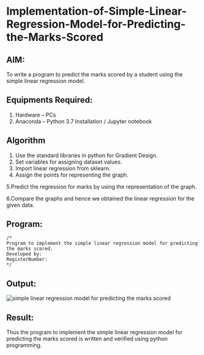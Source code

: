 # Implementation-of-Simple-Linear-Regression-Model-for-Predicting-the-Marks-Scored

## AIM:
To write a program to predict the marks scored by a student using the simple linear regression model.

## Equipments Required:
1. Hardware – PCs
2. Anaconda – Python 3.7 Installation / Jupyter notebook

## Algorithm

 1. Use the standard libraries in python for Gradient Design. 
 2. Set variables for assigning dataset values. 
 3. Import linear regression from sklearn.
 4. Assign the points for representing the graph.
 
 5.Predict the regression for marks by using the representation of the graph.

 6.Compare the graphs and hence we obtained the linear regression for the given data.

## Program:
```
/*
Program to implement the simple linear regression model for predicting the marks scored.
Developed by: 
RegisterNumber:  
*/
```

## Output:
![simple linear regression model for predicting the marks scored](sam.png)


## Result:
Thus the program to implement the simple linear regression model for predicting the marks scored is written and verified using python programming.
